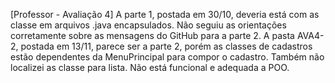 [Professor - Avaliação 4] A parte 1, postada em 30/10, deveria está com as classe em arquivos .java encapsulados. Não seguiu as orientações corretamente sobre as mensagens do GitHub para a parte 2.  A pasta AVA4-2, postada em 13/11, parece ser a parte 2, porém as classes de cadastros estão dependentes da MenuPrincipal para compor o cadastro. Também não localizei as classe para lista. Não está funcional e adequada a POO.
